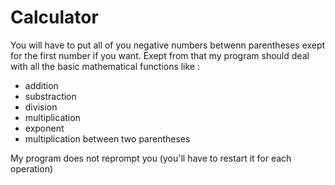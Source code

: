 # Calculator

You will have to put all of you negative numbers betwenn parentheses exept for the first number if you want.
Exept from that my program should deal with all the basic mathematical functions like : 
  - addition
  - substraction
  - division
  - multiplication
  - exponent
  - multiplication between two parentheses

My program does not reprompt you (you'll have to restart it for each operation)
